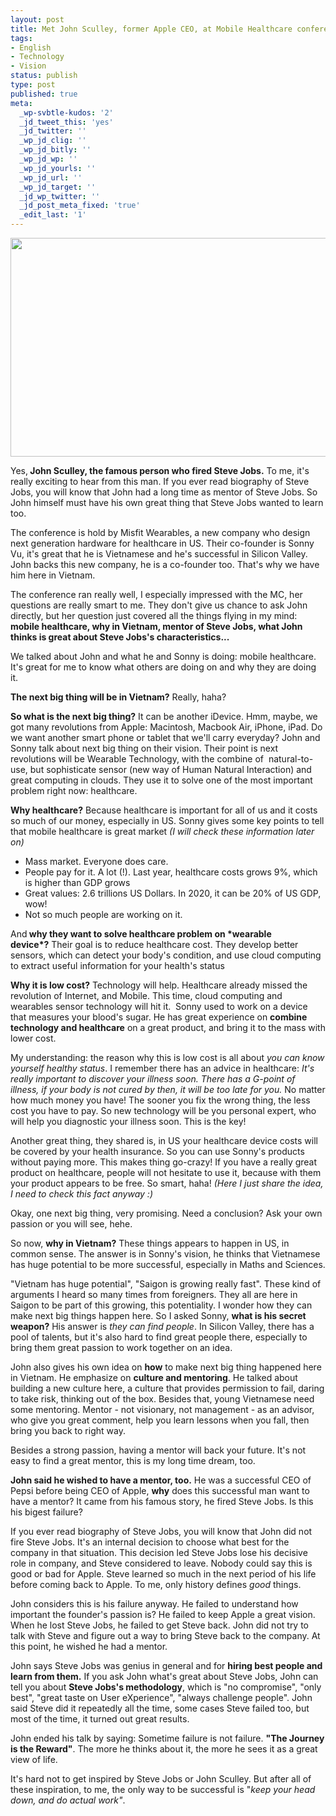 ```yaml
---
layout: post
title: Met John Sculley, former Apple CEO, at Mobile Healthcare conference
tags:
- English
- Technology
- Vision
status: publish
type: post
published: true
meta:
  _wp-svbtle-kudos: '2'
  _jd_tweet_this: 'yes'
  _jd_twitter: ''
  _wp_jd_clig: ''
  _wp_jd_bitly: ''
  _wp_jd_wp: ''
  _wp_jd_yourls: ''
  _wp_jd_url: ''
  _wp_jd_target: ''
  _jd_wp_twitter: ''
  _jd_post_meta_fixed: 'true'
  _edit_last: '1'
---
```

<p style="text-align: center;"><img class=" aligncenter" title="John Sculley and Steve Jobs" src="http://alexmak.net/blog/wp-content/uploads/2010/06/40usted.jpg" alt="" width="600" height="350" /></p>
Yes,<strong> John Sculley, the famous person who fired Steve Jobs.</strong> To me, it's really exciting to hear from this man. If you ever read biography of Steve Jobs, you will know that John had a long time as mentor of Steve Jobs. So John himself must have his own great thing that Steve Jobs wanted to learn too.

The conference is hold by Misfit Wearables, a new company who design next generation hardware for healthcare in US. Their co-founder is Sonny Vu, it's great that he is Vietnamese and he's successful in Silicon Valley. John backs this new company, he is a co-founder too. That's why we have him here in Vietnam.

The conference ran really well, I especially impressed with the MC, her questions are really smart to me. They don't give us chance to ask John directly, but her question just covered all the things flying in my mind: <strong>mobile healthcare, why in Vietnam, mentor of Steve Jobs, what John thinks is great about Steve Jobs's characteristics...</strong>

We talked about John and what he and Sonny is doing: mobile healthcare. It's great for me to know what others are doing on and why they are doing it.

<strong>The next big thing will be in Vietnam?</strong> Really, haha?

<strong>So what is the next big thing?</strong> It can be another iDevice. Hmm, maybe, we got many revolutions from Apple: Macintosh, Macbook Air, iPhone, iPad. Do we want another smart phone or tablet that we'll carry everyday? John and Sonny talk about next big thing on their vision. Their point is next revolutions will be Wearable Technology, with the combine of  natural-to-use, but sophisticate sensor (new way of Human Natural Interaction) and great computing in clouds. They use it to solve one of the most important problem right now: healthcare.

<strong>Why healthcare?</strong> Because healthcare is important for all of us and it costs so much of our money, especially in US. Sonny gives some key points to tell that mobile healthcare is great market <em>(I will check these information later on)</em>
<ul>
	<li>Mass market. Everyone does care.</li>
	<li>People pay for it. A lot (!). Last year, healthcare costs grows 9%, which is higher than GDP grows</li>
	<li>Great values: 2.6 trillions US Dollars. In 2020, it can be 20% of US GDP, wow!</li>
	<li>Not so much people are working on it.</li>
</ul>
And<strong> why they want to solve healthcare problem on *wearable device*?</strong> Their goal is to reduce healthcare cost. They develop better sensors, which can detect your body's condition, and use cloud computing to extract useful information for your health's status

<strong>Why it is low cost?</strong> Technology will help. Healthcare already missed the revolution of Internet, and Mobile. This time, cloud computing and wearables sensor technology will hit it.  Sonny used to work on a device that measures your blood's sugar. He has great experience on <strong>combine technology and healthcare</strong> on a great product, and bring it to the mass with lower cost.

My understanding: the reason why this is low cost is all about <em>you can know yourself healthy status</em>. I remember there has an advice in healthcare: <em>It's really important to discover your illness soon. There has a G-point of illness, if your body is not cured by then, it will be too late for you.</em> No matter how much money you have! The sooner you fix the wrong thing, the less cost you have to pay. So new technology will be you personal expert, who will help you diagnostic your illness soon. This is the key!

Another great thing, they shared is, in US your healthcare device costs will be covered by your health insurance. So you can use Sonny's products without paying more. This makes thing go-crazy! If you have a really great product on healthcare, people will not hesitate to use it, because with them your product appears to be free. So smart, haha! <em>(Here I just share the idea, I need to check this fact anyway :)</em>

Okay, one next big thing, very promising. Need a conclusion? Ask your own passion or you will see, hehe.

So now, <strong>why in Vietnam?</strong> These things appears to happen in US, in common sense. The answer is in Sonny's vision, he thinks that Vietnamese has huge potential to be more successful, especially in Maths and Sciences.

"Vietnam has huge potential", "Saigon is growing really fast". These kind of arguments I heard so many times from foreigners. They all are here in Saigon to be part of this growing, this potentiality. I wonder how they can make next big things happen here. So I asked Sonny, <strong>what is his secret weapon?</strong> His answer is <em>they can find people</em>. In Silicon Valley, there has a pool of talents, but it's also hard to find great people there, especially to bring them great passion to work together on an idea.

John also gives his own idea on <strong>how</strong> to make next big thing happened here in Vietnam. He emphasize on <strong>culture and mentoring</strong>. He talked about building a new culture here, a culture that provides permission to fail, daring to take risk, thinking out of the box. Besides that, young Vietnamese need some mentoring. Mentor - not visionary, not management - as an advisor, who give you great comment, help you learn lessons when you fall, then bring you back to right way.

Besides a strong passion, having a mentor will back your future. It's not easy to find a great mentor, this is my long time dream, too.

<strong>John said he wished to have a mentor, too.</strong> He was a successful CEO of Pepsi before being CEO of Apple, <strong>why</strong> does this successful man want to have a mentor? It came from his famous story, he fired Steve Jobs. Is this his bigest failure?

If you ever read biography of Steve Jobs, you will know that John did not fire Steve Jobs. It's an internal decision to choose what best for the company in that situation. This decision led Steve Jobs lose his decisive role in company, and Steve considered to leave. Nobody could say this is good or bad for Apple. Steve learned so much in the next period of his life before coming back to Apple. To me, only history defines *good* things.

John considers this is his failure anyway. He failed to understand how important the founder's passion is? He failed to keep Apple a great vision. When he lost Steve Jobs, he failed to get Steve back. John did not try to talk with Steve and figure out a way to bring Steve back to the company. At this point, he wished he had a mentor.

John says Steve Jobs was genius in general and for <strong>hiring best people and learn from them.</strong> If you ask John what's great about Steve Jobs, John can tell you about <strong>Steve Jobs's methodology</strong>, which is "no compromise", "only best", "great taste on User eXperience", "always challenge people". John said Steve did it repeatedly all the time, some cases Steve failed too, but most of the time, it turned out great results.

John ended his talk by saying: Sometime failure is not failure. <strong>"The Journey is the Reward"</strong>. The more he thinks about it, the more he sees it as a great view of life.

It's hard not to get inspired by Steve Jobs or John Sculley. But after all of these inspiration, to me, the only way to be successful is "<em>keep your head down, and do actual work"</em>.
